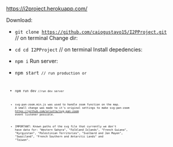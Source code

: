 https://i2project.herokuapp.com/

Download: 
  * <code>git clone https://github.com/caiogustavo15/I2PProject.git </code> // on terminal
Change dir:
  * <code>cd cd I2PProject</code> // on terminal
Install depedencies:
  * <code>npm i</code>
Run server:
  * <code>npm start<code> // run production
  or
  * <code>npm run dev<code> //run dev server
  
  
* svg-pan-zoom.min.js was used to handle zoom function on the map.
  A small change was made to it's original settings to make
    svg-pan-zoom https://github.com/ariutta/svg-pan-zoom
  event listener possible.
* IMPORTANT: Known paths of the svg file that currently we don't have data for:
  "Western Sahara", "Falkland Islands", "French Guiana",
  "Kyrgyzstan", "Palestinian Territories", "Svalbard and Jan Mayen",
  "Swaziland", "French Southern and Antarctic Lands" and "Taiwan".
